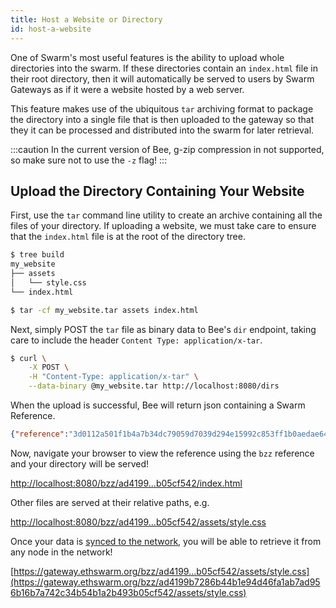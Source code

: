 ```yaml
---
title: Host a Website or Directory
id: host-a-website
---
```


One of Swarm's most useful features is the ability to upload whole directories into the swarm. If these directories contain an `index.html` file in their root directory, then it will automatically be served to users by Swarm Gateways as if it were a website hosted by a web server.

This feature makes use of the ubiquitous `tar` archiving format to package the directory into a single file that is then uploaded to the gateway so that they it can be processed and distributed into the swarm for later retrieval.

:::caution
In the current version of Bee, g-zip compression in not supported, so make sure not to use the `-z` flag!
:::

## Upload the Directory Containing Your Website
First, use the `tar` command line utility to create an archive containing all the files of your directory. If uploading a website, we must take care to ensure that the `index.html` file is at the root of the directory tree.

```bash
$ tree build
my_website
├── assets
│   └── style.css
└── index.html
```

<!-- Use this handy one-liner to move into the directory, archive everything and return to your working location.

```bash
$ cd my_website/ && tar -cf ../my_website.tar . && cd - 
``` -->

```bash
$ tar -cf my_website.tar assets index.html
```

Next, simply POST the `tar` file as binary data to Bee's `dir` endpoint, taking care to include the header `Content Type: application/x-tar`.

```bash
$ curl \
	-X POST \
	-H "Content-Type: application/x-tar" \
	--data-binary @my_website.tar http://localhost:8080/dirs
```

When the upload is successful, Bee will return json containing a Swarm Reference.

```json
{"reference":"3d0112a501f1b4a7b34dc79059d7039d294e15992c853ff1b0aedae648b39156"}
```

Now, navigate your browser to view the reference using the `bzz` reference and your directory will be served!

[http://localhost:8080/bzz/ad4199...b05cf542/index.html](http://localhost:8080/bzz/ad4199b7286b44b1e94d46fa1ab7ad956b16b7a742c34b54b1a2b493b05cf542/index.html) 

Other files are served at their relative paths, e.g.

[http://localhost:8080/bzz/ad4199...b05cf542/assets/style.css](http://localhost:8080/bzz/ad4199b7286b44b1e94d46fa1ab7ad956b16b7a742c34b54b1a2b493b05cf542/assets/style.css) 

Once your data is [synced to the network](/docs/tutorial/tags), you will be able to retrieve it from any node in the network!

[https://gateway.ethswarm.org/bzz/ad4199...b05cf542/assets/style.css](https://gateway.ethswarm.org/bzz/ad4199b7286b44b1e94d46fa1ab7ad956b16b7a742c34b54b1a2b493b05cf542/assets/style.css) 



